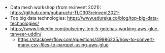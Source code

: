 * Data mesh workshop (from re:invent 2021): https://github.com/gubaruch/-TLC303reinvent2021-
* Top big data technologies: https://www.edureka.co/blog/top-big-data-technologies/
* https://www.linkedin.com/pulse/my-top-5-gotchas-working-aws-glue-tanveer-uddin/
  * https://stackoverflow.com/questions/49986235/how-to-convert-many-csv-files-to-parquet-using-aws-glue
  
 
